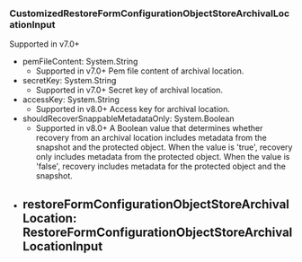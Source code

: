 ### CustomizedRestoreFormConfigurationObjectStoreArchivalLocationInput
Supported in v7.0+

- pemFileContent: System.String
  - Supported in v7.0+
      Pem file content of archival location.
- secretKey: System.String
  - Supported in v7.0+
      Secret key of archival location.
- accessKey: System.String
  - Supported in v8.0+
      Access key for archival location.
- shouldRecoverSnappableMetadataOnly: System.Boolean
  - Supported in v8.0+
      A Boolean value that determines whether recovery from an archival location includes metadata from the snapshot and the protected object. When the value is 'true', recovery only includes metadata from the protected object. When the value is 'false', recovery includes metadata for the protected object and the snapshot.
- restoreFormConfigurationObjectStoreArchivalLocation: RestoreFormConfigurationObjectStoreArchivalLocationInput
  - 
